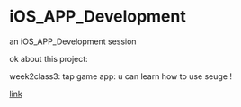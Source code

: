 # iOS_APP_Development
an iOS_APP_Development session


ok about this project:


week2class3: tap game app: u can learn how to use seuge ! 

[link](https://www.dropbox.com/sh/zs57q55ns84qiuy/AAAA2rRePhYa_MOxuTPQs5_sa?dl=0)
